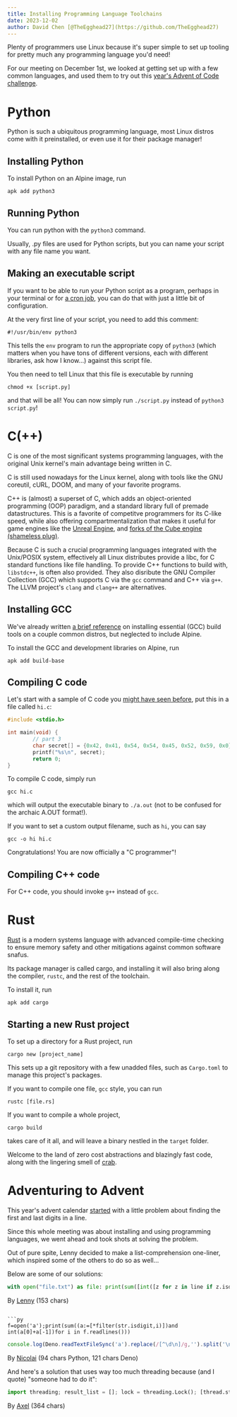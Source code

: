 ```yaml
---
title: Installing Programming Language Toolchains
date: 2023-12-02
author: David Chen [@TheEgghead27](https://github.com/TheEgghead27)
---
```

Plenty of programmers use Linux because it's super simple to set up tooling for pretty much any programming language you'd need!

For our meeting on December 1st, we looked at getting set up with a few common languages, and used them to try out this [year's Advent of Code challenge](https://adventofcode.com/2023/day/1).

# Python
Python is such a ubiquitous programming language, most Linux distros come with it preinstalled, or even use it for their package manager!

## Installing Python
To install Python on an Alpine image, run
```
apk add python3
```

## Running Python
You can run python with the `python3` command.

Usually, .py files are used for Python scripts, but you can name your script with any file name you want.

## Making an executable script
If you want to be able to run your Python script as a program, perhaps in your terminal or for [a cron job](/posts/cron), you can do that with just a little bit of configuration.

At the very first line of your script, you need to add this comment:
```
#!/usr/bin/env python3
```
This tells the `env` program to run the appropriate copy of `python3` (which matters when you have tons of different versions, each with different libraries, ask how I know...) against this script file.

You then need to tell Linux that this file is executable by running
```
chmod +x [script.py]
```
and that will be all! You can now simply run `./script.py` instead of `python3 script.py`!

# C(++)
C is one of the most significant systems programming languages, with the original Unix kernel's main advantage being written in C.

C is still used nowadays for the Linux kernel, along with tools like the GNU coreutil, cURL, DOOM, and many of your favorite programs.

C++ is (almost) a superset of C, which adds an object-oriented programming (OOP) paradigm, and a standard library full of premade datastructures. This is a favorite of competitve programmers for its C-like speed, while also offering compartmentalization that makes it useful for game engines like the [Unreal Engine](https://www.unrealengine.com/en-US), and [forks of the Cube engine (shameless plug)](https://github.com/project-imprimis/).

Because C is such a crucial programming languages integrated with the Unix/POSIX system, effectively all Linux distributes provide a libc, for C standard functions like file handling. To provide C++ functions to build with, `libstdc++`, is often also provided. They also disribute the GNU Compiler Collection (GCC) which supports C via the `gcc` command and C++ via `g++`. The LLVM project's `clang` and `clang++` are alternatives.

## Installing GCC
We've already written [a brief reference](/posts/install_gcc) on installing essential (GCC) build tools on a couple common distros, but neglected to include Alpine.

To install the GCC and development libraries on Alpine, run
```
apk add build-base
```

## Compiling C code
Let's start with a sample of C code you [might have seen before](/posts/mini-picoctf), put this in a file called `hi.c`:
```c
#include <stdio.h>

int main(void) {
        // part 3
        char secret[] = {0x42, 0x41, 0x54, 0x54, 0x45, 0x52, 0x59, 0x0};
        printf("%s\n", secret);
        return 0;
}
```


To compile C code, simply run
```
gcc hi.c
```
which will output the executable binary to `./a.out` (not to be confused for the archaic A.OUT format!).

If you want to set a custom output filename, such as `hi`, you can say 
```
gcc -o hi hi.c
```

Congratulations! You are now officially a "C programmer"!

## Compiling C++ code
For C++ code, you should invoke `g++` instead of `gcc`.

# Rust
[Rust](https://www.rust-lang.org/learn/get-started) is a modern systems language with advanced compile-time checking to ensure memory safety and other mitigations against common software snafus.

Its package manager is called cargo, and installing it will also bring along the compiler, `rustc`, and the rest of the toolchain.

To install it, run
```
apk add cargo
```

## Starting a new Rust project
To set up a directory for a Rust project, run
```
cargo new [project_name]
```

This sets up a git repository with a few unadded files, such as `Cargo.toml` to manage this project's packages.

If you want to compile one file, `gcc` style, you can run
```
rustc [file.rs]
```

If you want to compile a whole project,
```
cargo build
```
takes care of it all, and will leave a binary nestled in the `target` folder.

Welcome to the land of zero cost abstractions and blazingly fast code, along with the lingering smell of [crab](https://rustacean.net/).

# Adventuring to Advent
This year's advent calendar [started](https://adventofcode.com/2023/day/1) with a little problem about finding the first and last digits in a line.

Since this whole meeting was about installing and using programming languages, we went ahead and took shots at solving the problem.

Out of pure spite, Lenny decided to make a list-comprehension one-liner, which inspired some of the others to do so as well...

Below are some of our solutions:
```py
with open("file.txt") as file: print(sum([int([z for z in line if z.isdigit()][0] + [z for z in line if z.isdigit()][-1]) for line in file.readlines()]))
```
By [Lenny](https://github.com/leomet07) (153 chars)
```

```py
f=open('a');print(sum((a:=[*filter(str.isdigit,i)])and int(a[0]+a[-1])for i in f.readlines()))
```
```js
console.log(Deno.readTextFileSync('a').replace(/[^\d\n]/g,'').split('\n').map(i=>+(i[0]+i.slice(-1))).reduce((a,i)=>a+i))
```
By [Nicolai](https://github.com/geode42) (94 chars Python, 121 chars Deno)

And here's a solution that uses way too much threading because (and I quote) "someone had to do it":
```py
import threading; result_list = []; lock = threading.Lock(); [thread.start() and thread.join() for thread in [threading.Thread(target=lambda line: (lock.acquire(), result_list.append(int(''.join(filter(str.isdigit, line))[0]+''.join(filter(str.isdigit, line))[-1])), lock.release()), args=(l,)) for l in open("file.txt", "r").readlines()]]; print(sum(result_list))
```
By [Axel](https://discord.com/users/723547672467996681) (364 chars)
